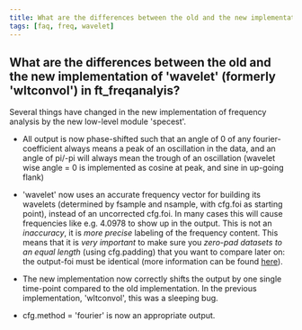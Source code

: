 ```yaml
---
title: What are the differences between the old and the new implementation of 'wavelet' (formerly 'wltconvol') in ft_freqanalyis?
tags: [faq, freq, wavelet]
---
```


## What are the differences between the old and the new implementation of 'wavelet' (formerly 'wltconvol') in ft_freqanalyis?

Several things have changed in the new implementation of frequency analysis by the new low-level module 'specest'.

   * All output is now phase-shifted such that an angle of 0 of any fourier-coefficient always means a peak of an oscillation in the data, and an angle of pi/-pi will always mean the trough of an oscillation (wavelet wise angle = 0 is implemented as cosine at peak, and sine in up-going flank)
   * 'wavelet' now uses an accurate frequency vector for building its wavelets (determined by fsample and nsample, with cfg.foi as starting point), instead of an uncorrected cfg.foi. In many cases this will cause frequencies like e.g. 4.0978 to show up in the output. This is not an *inaccuracy*, it is *more precise* labeling of the frequency content. This means that it is *very important* to make sure you *zero-pad datasets to an equal length* (using cfg.padding) that you want to compare later on: the output-foi must be identical (more information can be found [here](/faq/why_does_my_output.freq_not_match_my_cfg.foi_when_using_wavelet_formerly_wltconvol_in_ft_freqanalyis)). 

   * The new implementation now correctly shifts the output by one single time-point compared to the old implementation. In the previous implementation, 'wltconvol', this was a sleeping bug. 
   * cfg.method = 'fourier' is now an appropriate output.

